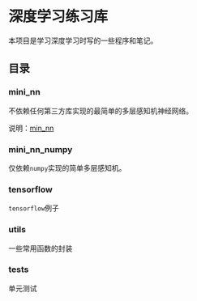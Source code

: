 # 深度学习练习库

本项目是学习深度学习时写的一些程序和笔记。

## 目录

### mini_nn

不依赖任何第三方库实现的最简单的多层感知机神经网络。

说明：[min_nn](https://github.com/supercoderhawk/DeepLearning_Tutorials/blob/master/mini_nn/mini_nn.ipynb)

### mini_nn_numpy

仅依赖`numpy`实现的简单多层感知机。

### tensorflow

`tensorflow`例子

### utils

一些常用函数的封装

### tests

单元测试